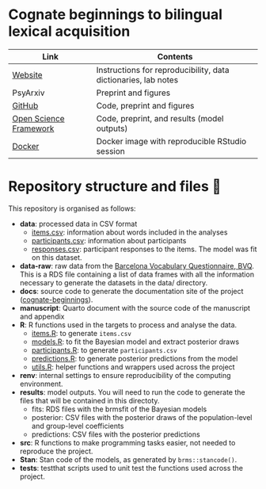 # Cognate beginnings to bilingual lexical acquisition

| Link                                                             | Contents                                                       |
|------------------------------------------------------------------|----------------------------------------------------------------|
| [Website](https://gongcastro.github.io/cognate.beginnings)       | Instructions for reproducibility, data dictionaries, lab notes |
| PsyArxiv                                                         | Preprint and figures                                           |
| [GitHub](https://github.com/gongcastro/cognate.beginnings)       | Code, preprint and figures                                     |
| [Open Science Framework](https://osf.io/hy984/)                  | Code, preprint, and results (model outputs)                    |
| [Docker](https://hub.docker.com/r/gongcastro/cognate-beginnings) | Docker image with reproducible RStudio session                 |


# Repository structure and files 📂

This repository is organised as follows:

-   **data**: processed data in CSV format
    -   [items.csv](data/items.csv): information about words included in
        the analyses
    -   [participants.csv](data/participants.csv): information about
        participants
    -   [responses.csv](data/responses.csv): participant responses to
        the items. The model was fit on this dataset.
-   **data-raw**: raw data from the [Barcelona Vocabulary Questionnaire,
    BVQ](https://gongcastro.github.io/bvq). This is a RDS file
    containing a list of data frames with all the information necessary
    to generate the datasets in the data/ directory.
-   **docs**: source code to generate the documentation site of the
    project
    ([cognate-beginnings](https://gongcastro.github.com/cognate-beginnings)).
-   **manuscript**: Quarto document with the source code of the
    manuscript and appendix
-   **R**: R functions used in the targets to process and analyse the
    data.
    -   [items.R](R/items.R): to generate `items.csv`
    -   [models.R](R/items.R): to fit the Bayesian model and extract
        posterior draws
    -   [participants.R](R/participants.R): to generate
        `participants.csv`
    -   [predictions.R](R/predictions.R): to generate posterior
        predictions from the model
    -   [utils.R](R/utils..R): helper functions and wrappers used across
        the project
-   **renv**: internal settings to ensure reproducibility of the
    computing environment.
-   **results**: model outputs. You will need to run the code to
    generate the files that will be contained in this directoty.
    -   fits: RDS files with the brmsfit of the Bayesian models
    -   posterior: CSV files with the posterior draws of the
        population-level and group-level coefficients
    -   predictions: CSV files with the posterior predictions
-   **src**: R functions to make programming tasks easier, not needed to
    reproduce the project.
-   **Stan**: Stan code of the models, as generated by
    `brms::stancode()`.
-   **tests**: testthat scripts used to unit test the functions used
    across the project.
